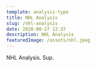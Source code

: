 ```yaml
---
template: analysis-type
title: NHL Analysis
slug: /nhl-analysis
date: 2020-08-27 12:37
description: NHL Analysis
featuredImage: /assets/nhl.jpeg
---
```

NHL Analysis. Sup.
